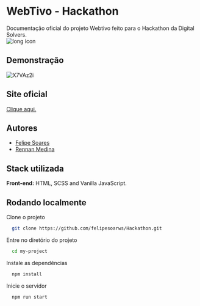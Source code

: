 
# WebTivo - Hackathon

Documentação oficial do projeto Webtivo feito para o Hackathon da Digital Solvers.<br>
![long icon](https://user-images.githubusercontent.com/86936050/163807202-ff807b04-1601-43cb-b770-1219cc5b38fa.png)


## Demonstração
![X7VAz2i](https://user-images.githubusercontent.com/86936050/163806497-b0188fbc-6624-4ab7-b99d-9b06072aaf48.gif)



## Site oficial 

<p><a href="https://webtivo.vercel.app/">Clique aqui.</a></p>


## Autores

- [Felipe Soares](https://www.github.com/felipesoarws)
- [Rennan Medina](https://github.com/RennanMedina19)


## Stack utilizada

**Front-end:** HTML, SCSS and Vanilla JavaScript. 


## Rodando localmente

Clone o projeto

```bash
  git clone https://github.com/felipesoarws/Hackathon.git
```

Entre no diretório do projeto

```bash
  cd my-project
```

Instale as dependências

```bash
  npm install
```

Inicie o servidor

```bash
  npm run start
```



